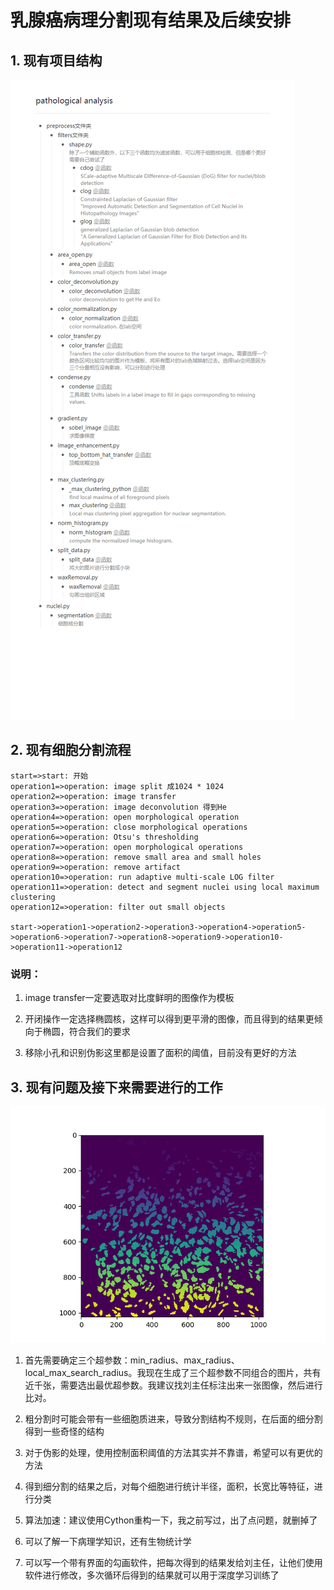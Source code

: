 # 乳腺癌病理分割现有结果及后续安排

## 1. 现有项目结构

![20190823114140-pathological analysis.png](https://raw.githubusercontent.com/luluhan123/ImageforMarkdown/master/20190823114140-pathological%20analysis.png)

## 2. 现有细胞分割流程

```flowchart
start=>start: 开始
operation1=>operation: image split 成1024 * 1024
operation2=>operation: image transfer
operation3=>operation: image deconvolution 得到He
operation4=>operation: open morphological operation
operation5=>operation: close morphological operations
operation6=>operation: Otsu's thresholding
operation7=>operation: open morphological operations
operation8=>operation: remove small area and small holes
operation9=>operation: remove artifact
operation10=>operation: run adaptive multi-scale LOG filter
operation11=>operation: detect and segment nuclei using local maximum clustering
operation12=>operation: filter out small objects

start->operation1->operation2->operation3->operation4->operation5->operation6->operation7->operation8->operation9->operation10->operation11->operation12
```

### 说明：

1. image transfer一定要选取对比度鲜明的图像作为模板

2. 开闭操作一定选择椭圆核，这样可以得到更平滑的图像，而且得到的结果更倾向于椭圆，符合我们的要求

3. 移除小孔和识别伪影这里都是设置了面积的阈值，目前没有更好的方法

## 3. 现有问题及接下来需要进行的工作

![20190823153448-result5_5_3.png](https://raw.githubusercontent.com/luluhan123/ImageforMarkdown/master/20190823153448-result5_5_3.png)

1. 首先需要确定三个超参数：min_radius、max_radius、local_max_search_radius。我现在生成了三个超参数不同组合的图片，共有近千张，需要选出最优超参数。我建议找刘主任标注出来一张图像，然后进行比对。

2. 粗分割时可能会带有一些细胞质进来，导致分割结构不规则，在后面的细分割得到一些奇怪的结构

3. 对于伪影的处理，使用控制面积阈值的方法其实并不靠谱，希望可以有更优的方法

4. 得到细分割的结果之后，对每个细胞进行统计半径，面积，长宽比等特征，进行分类

5. 算法加速：建议使用Cython重构一下，我之前写过，出了点问题，就删掉了

6. 可以了解一下病理学知识，还有生物统计学

7. 可以写一个带有界面的勾画软件，把每次得到的结果发给刘主任，让他们使用软件进行修改，多次循环后得到的结果就可以用于深度学习训练了
